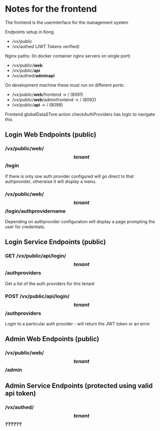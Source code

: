 # Notes for the frontend

The frontend is the userinterface for the management system

Endpoints setup in Kong
 - /vx/public
 - /vx/authed    (JWT Tokens verified)

Nginx paths: (In docker container nginx servers on single port)
 - /vx/public/__web__
 - /vx/public/__api__
 - /vx/authed/__adminapi__

On development machine these must run on different ports:
 - /vx/public/__web__/frontend  -> / (8091)
 - /vx/public/__web__/adminfrontend  -> / (8092)
 - /vx/public/__api__  -> / (8098)
 
Frontend globalDataSTore action checkAuthProviders has logic to navigate this
 
## Login Web Endpoints (public)

### /vx/public/web/$$tenant$$/login

If there is only one auth provider configured will go direct to that authprovider, otherwise it will display a menu.

### /vx/public/web/$$tenant$$/login/__authprovidername__

Depending on authprovider configuration will display a page prompting the user for credentials.


## Login Service Endpoints (public)

### GET /vx/public/api/login/$$tenant$$/authproviders

Get a list of the auth providers for this tenant

### POST /vx/public/api/login/$$tenant$$/authproviders

Login to a particular auth provider - will return the JWT token or an error

## Admin Web Endpoints (public)

### /vx/public/web/$$tenant$$/admin

## Admin Service Endpoints (protected using valid api token)

### /vx/authed/$$tenant$$??????

